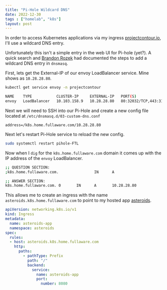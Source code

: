 ```yaml
---
title: "Pi-Hole Wildcard DNS"
date: 2022-12-30
tags : ["homelab", "k8s"]
layout: post
---
```

In order to access Kubernetes applications via my ingress [projectcontour.io](https://projectcontour.io), I'll use a wildcard DNS entry.  

Unfortunately this isn't a simple entry in the web UI for Pi-hole (yet?).  A quick search and [Brandon Rozek](https://brandonrozek.com/blog/wildcarddomainspihole/) had documented the steps to add a wildcard DNS entry in `dnsmasq`.
<!--more-->
First, lets get the External-IP of our envoy LoadBalancer service.  Mine shows as `10.28.28.80`.

```BASH
kubectl get service envoy -n projectcontour

NAME    TYPE           CLUSTER-IP     EXTERNAL-IP   PORT(S)                      AGE
envoy   LoadBalancer   10.103.158.9   10.28.28.80   80:32032/TCP,443:31610/TCP   43h
```
Next we will need to SSH into our Pi-Hole and create a new config file located at `/etc/dnsmasq.d/03-custom-dns.conf`

```
address=/k8s.home.fullaware.com/10.28.28.80
```
Next let's restart Pi-Hole service to reload the new config.

```BASH
sudo systemctl restart pihole-FTL
```

Now when I `dig` for the `k8s.home.fullaware.com` domain it comes up with the IP address of the `envoy` LoadBalancer.

```BASH
;; QUESTION SECTION:
;k8s.home.fullaware.com.                IN      A

;; ANSWER SECTION:
k8s.home.fullaware.com. 0       IN      A       10.28.28.80
```

This allows me to create an ingress with the name `asteroids.k8s.home.fullaware.com` to point to my hosted app [asteroids](https://github.com/fullaware/asteroids).

```YAML
apiVersion: networking.k8s.io/v1
kind: Ingress
metadata:
  name: asteroids-app
  namespace: asteroids
spec:
  rules:
  - host: asteroids.k8s.home.fullaware.com
    http:
      paths:
        - pathType: Prefix
          path: "/"
          backend:
            service:
              name: asteroids-app
              port:
                number: 8080
```